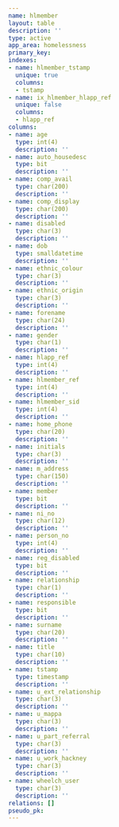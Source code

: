 ```yaml
---
name: hlmember
layout: table
description: ''
type: active
app_area: homelessness
primary_key: 
indexes:
- name: hlmember_tstamp
  unique: true
  columns:
  - tstamp
- name: ix_hlmember_hlapp_ref
  unique: false
  columns:
  - hlapp_ref
columns:
- name: age
  type: int(4)
  description: ''
- name: auto_housedesc
  type: bit
  description: ''
- name: comp_avail
  type: char(200)
  description: ''
- name: comp_display
  type: char(200)
  description: ''
- name: disabled
  type: char(3)
  description: ''
- name: dob
  type: smalldatetime
  description: ''
- name: ethnic_colour
  type: char(3)
  description: ''
- name: ethnic_origin
  type: char(3)
  description: ''
- name: forename
  type: char(24)
  description: ''
- name: gender
  type: char(1)
  description: ''
- name: hlapp_ref
  type: int(4)
  description: ''
- name: hlmember_ref
  type: int(4)
  description: ''
- name: hlmember_sid
  type: int(4)
  description: ''
- name: home_phone
  type: char(20)
  description: ''
- name: initials
  type: char(3)
  description: ''
- name: m_address
  type: char(150)
  description: ''
- name: member
  type: bit
  description: ''
- name: ni_no
  type: char(12)
  description: ''
- name: person_no
  type: int(4)
  description: ''
- name: reg_disabled
  type: bit
  description: ''
- name: relationship
  type: char(1)
  description: ''
- name: responsible
  type: bit
  description: ''
- name: surname
  type: char(20)
  description: ''
- name: title
  type: char(10)
  description: ''
- name: tstamp
  type: timestamp
  description: ''
- name: u_ext_relationship
  type: char(3)
  description: ''
- name: u_mappa
  type: char(3)
  description: ''
- name: u_part_referral
  type: char(3)
  description: ''
- name: u_work_hackney
  type: char(3)
  description: ''
- name: wheelch_user
  type: char(3)
  description: ''
relations: []
pseudo_pk: 
---
```


